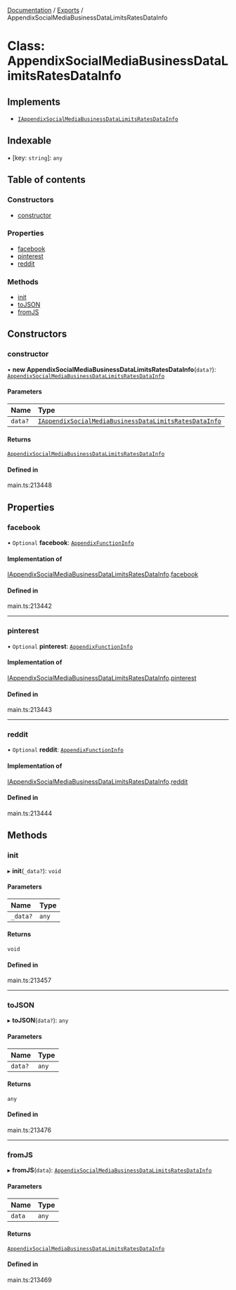 [Documentation](../README.md) / [Exports](../modules.md) / AppendixSocialMediaBusinessDataLimitsRatesDataInfo

# Class: AppendixSocialMediaBusinessDataLimitsRatesDataInfo

## Implements

- [`IAppendixSocialMediaBusinessDataLimitsRatesDataInfo`](../interfaces/IAppendixSocialMediaBusinessDataLimitsRatesDataInfo.md)

## Indexable

▪ [key: `string`]: `any`

## Table of contents

### Constructors

- [constructor](AppendixSocialMediaBusinessDataLimitsRatesDataInfo.md#constructor)

### Properties

- [facebook](AppendixSocialMediaBusinessDataLimitsRatesDataInfo.md#facebook)
- [pinterest](AppendixSocialMediaBusinessDataLimitsRatesDataInfo.md#pinterest)
- [reddit](AppendixSocialMediaBusinessDataLimitsRatesDataInfo.md#reddit)

### Methods

- [init](AppendixSocialMediaBusinessDataLimitsRatesDataInfo.md#init)
- [toJSON](AppendixSocialMediaBusinessDataLimitsRatesDataInfo.md#tojson)
- [fromJS](AppendixSocialMediaBusinessDataLimitsRatesDataInfo.md#fromjs)

## Constructors

### constructor

• **new AppendixSocialMediaBusinessDataLimitsRatesDataInfo**(`data?`): [`AppendixSocialMediaBusinessDataLimitsRatesDataInfo`](AppendixSocialMediaBusinessDataLimitsRatesDataInfo.md)

#### Parameters

| Name | Type |
| :------ | :------ |
| `data?` | [`IAppendixSocialMediaBusinessDataLimitsRatesDataInfo`](../interfaces/IAppendixSocialMediaBusinessDataLimitsRatesDataInfo.md) |

#### Returns

[`AppendixSocialMediaBusinessDataLimitsRatesDataInfo`](AppendixSocialMediaBusinessDataLimitsRatesDataInfo.md)

#### Defined in

main.ts:213448

## Properties

### facebook

• `Optional` **facebook**: [`AppendixFunctionInfo`](AppendixFunctionInfo.md)

#### Implementation of

[IAppendixSocialMediaBusinessDataLimitsRatesDataInfo](../interfaces/IAppendixSocialMediaBusinessDataLimitsRatesDataInfo.md).[facebook](../interfaces/IAppendixSocialMediaBusinessDataLimitsRatesDataInfo.md#facebook)

#### Defined in

main.ts:213442

___

### pinterest

• `Optional` **pinterest**: [`AppendixFunctionInfo`](AppendixFunctionInfo.md)

#### Implementation of

[IAppendixSocialMediaBusinessDataLimitsRatesDataInfo](../interfaces/IAppendixSocialMediaBusinessDataLimitsRatesDataInfo.md).[pinterest](../interfaces/IAppendixSocialMediaBusinessDataLimitsRatesDataInfo.md#pinterest)

#### Defined in

main.ts:213443

___

### reddit

• `Optional` **reddit**: [`AppendixFunctionInfo`](AppendixFunctionInfo.md)

#### Implementation of

[IAppendixSocialMediaBusinessDataLimitsRatesDataInfo](../interfaces/IAppendixSocialMediaBusinessDataLimitsRatesDataInfo.md).[reddit](../interfaces/IAppendixSocialMediaBusinessDataLimitsRatesDataInfo.md#reddit)

#### Defined in

main.ts:213444

## Methods

### init

▸ **init**(`_data?`): `void`

#### Parameters

| Name | Type |
| :------ | :------ |
| `_data?` | `any` |

#### Returns

`void`

#### Defined in

main.ts:213457

___

### toJSON

▸ **toJSON**(`data?`): `any`

#### Parameters

| Name | Type |
| :------ | :------ |
| `data?` | `any` |

#### Returns

`any`

#### Defined in

main.ts:213476

___

### fromJS

▸ **fromJS**(`data`): [`AppendixSocialMediaBusinessDataLimitsRatesDataInfo`](AppendixSocialMediaBusinessDataLimitsRatesDataInfo.md)

#### Parameters

| Name | Type |
| :------ | :------ |
| `data` | `any` |

#### Returns

[`AppendixSocialMediaBusinessDataLimitsRatesDataInfo`](AppendixSocialMediaBusinessDataLimitsRatesDataInfo.md)

#### Defined in

main.ts:213469
